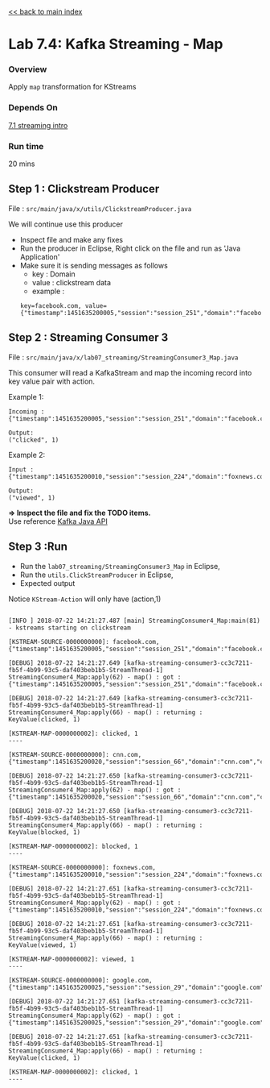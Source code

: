 <link rel='stylesheet' href='../assets/css/main.css'/>

[<< back to main index](../README.md)

# Lab 7.4: Kafka Streaming - Map

### Overview
Apply `map` transformation for KStreams

### Depends On
[7.1 streaming intro](07.1-streaming-intro.md)

### Run time
20 mins


## Step 1 : Clickstream Producer
File : `src/main/java/x/utils/ClickstreamProducer.java`  

We will  continue use this producer
* Inspect file and make any fixes
* Run the producer in Eclipse, Right click on the file and run as 'Java Application'
* Make sure it is sending messages as follows
  - key : Domain
  - value : clickstream data
  - example  :
  ```
  key=facebook.com, value={"timestamp":1451635200005,"session":"session_251","domain":"facebook.com","cost":91,"user":"user_16","campaign":"campaign_5","ip":"ip_67","action":"clicked"}
  ```

## Step 2 :  Streaming Consumer 3
File : `src/main/java/x/lab07_streaming/StreamingConsumer3_Map.java`

This consumer will read a KafkaStream and map the incoming record into key value pair with action.

Example 1:
```
Incoming :
{"timestamp":1451635200005,"session":"session_251","domain":"facebook.com","cost":91,"user":"user_16","campaign":"campaign_5","ip":"ip_67","action":"clicked"}

Output:
("clicked", 1)
```

Example 2:
```
Input :
{"timestamp":1451635200010,"session":"session_224","domain":"foxnews.com","cost":17,"user":"user_89","campaign":"campaign_4","ip":"ip_57","action":"viewed"}

Output:
("viewed", 1)
```


**=> Inspect the file and fix the TODO items.**  
Use reference [Kafka Java API](https://kafka.apache.org/0102/javadoc/index.html)



## Step 3 :Run
* Run the `lab07_streaming/StreamingConsumer3_Map` in Eclipse,
* Run the `utils.ClickStreamProducer` in Eclipse,
* Expected output

Notice `KStream-Action` will only have (action,1)

```console

[INFO ] 2018-07-22 14:21:27.487 [main] StreamingConsumer4_Map:main(81) - kstreams starting on clickstream

[KSTREAM-SOURCE-0000000000]: facebook.com, {"timestamp":1451635200005,"session":"session_251","domain":"facebook.com","cost":91,"user":"user_16","campaign":"campaign_5","ip":"ip_67","action":"clicked"}

[DEBUG] 2018-07-22 14:21:27.649 [kafka-streaming-consumer3-cc3c7211-fb5f-4b99-93c5-daf403beb1b5-StreamThread-1] StreamingConsumer4_Map:apply(62) - map() : got : {"timestamp":1451635200005,"session":"session_251","domain":"facebook.com","cost":91,"user":"user_16","campaign":"campaign_5","ip":"ip_67","action":"clicked"}

[DEBUG] 2018-07-22 14:21:27.649 [kafka-streaming-consumer3-cc3c7211-fb5f-4b99-93c5-daf403beb1b5-StreamThread-1] StreamingConsumer4_Map:apply(66) - map() : returning : KeyValue(clicked, 1)

[KSTREAM-MAP-0000000002]: clicked, 1
----

[KSTREAM-SOURCE-0000000000]: cnn.com, {"timestamp":1451635200020,"session":"session_66","domain":"cnn.com","cost":31,"user":"user_29","campaign":"campaign_3","ip":"ip_49","action":"blocked"}

[DEBUG] 2018-07-22 14:21:27.650 [kafka-streaming-consumer3-cc3c7211-fb5f-4b99-93c5-daf403beb1b5-StreamThread-1] StreamingConsumer4_Map:apply(62) - map() : got : {"timestamp":1451635200020,"session":"session_66","domain":"cnn.com","cost":31,"user":"user_29","campaign":"campaign_3","ip":"ip_49","action":"blocked"}

[DEBUG] 2018-07-22 14:21:27.650 [kafka-streaming-consumer3-cc3c7211-fb5f-4b99-93c5-daf403beb1b5-StreamThread-1] StreamingConsumer4_Map:apply(66) - map() : returning : KeyValue(blocked, 1)

[KSTREAM-MAP-0000000002]: blocked, 1
----

[KSTREAM-SOURCE-0000000000]: foxnews.com, {"timestamp":1451635200010,"session":"session_224","domain":"foxnews.com","cost":17,"user":"user_89","campaign":"campaign_4","ip":"ip_57","action":"viewed"}

[DEBUG] 2018-07-22 14:21:27.651 [kafka-streaming-consumer3-cc3c7211-fb5f-4b99-93c5-daf403beb1b5-StreamThread-1] StreamingConsumer4_Map:apply(62) - map() : got : {"timestamp":1451635200010,"session":"session_224","domain":"foxnews.com","cost":17,"user":"user_89","campaign":"campaign_4","ip":"ip_57","action":"viewed"}

[DEBUG] 2018-07-22 14:21:27.651 [kafka-streaming-consumer3-cc3c7211-fb5f-4b99-93c5-daf403beb1b5-StreamThread-1] StreamingConsumer4_Map:apply(66) - map() : returning : KeyValue(viewed, 1)

[KSTREAM-MAP-0000000002]: viewed, 1
----

[KSTREAM-SOURCE-0000000000]: google.com, {"timestamp":1451635200025,"session":"session_29","domain":"google.com","cost":16,"user":"user_1","campaign":"campaign_5","ip":"ip_74","action":"clicked"}

[DEBUG] 2018-07-22 14:21:27.651 [kafka-streaming-consumer3-cc3c7211-fb5f-4b99-93c5-daf403beb1b5-StreamThread-1] StreamingConsumer4_Map:apply(62) - map() : got : {"timestamp":1451635200025,"session":"session_29","domain":"google.com","cost":16,"user":"user_1","campaign":"campaign_5","ip":"ip_74","action":"clicked"}

[DEBUG] 2018-07-22 14:21:27.651 [kafka-streaming-consumer3-cc3c7211-fb5f-4b99-93c5-daf403beb1b5-StreamThread-1] StreamingConsumer4_Map:apply(66) - map() : returning : KeyValue(clicked, 1)

[KSTREAM-MAP-0000000002]: clicked, 1
----

```
